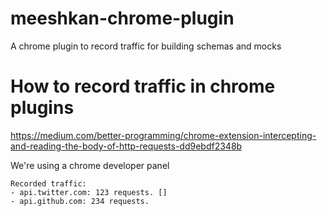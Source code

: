 # meeshkan-chrome-plugin
A chrome plugin to record traffic for building schemas and mocks

# How to record traffic in chrome plugins
https://medium.com/better-programming/chrome-extension-intercepting-and-reading-the-body-of-http-requests-dd9ebdf2348b

We're using a chrome developer panel

```
Recorded traffic:
- api.twitter.com: 123 requests. []
- api.github.com: 234 requests. 
```
